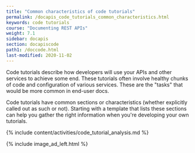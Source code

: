 ```yaml
---
title: "Common characteristics of code tutorials"
permalink: /docapis_code_tutorials_common_characteristics.html
keywords: code tutorials
course: "Documenting REST APIs"
weight: 7.1
sidebar: docapis
section: docapiscode
path1: /doccode.html
last-modified: 2020-11-02
---
```


Code tutorials describe how developers will use your APIs and other services to achieve some end. These tutorials often involve healthy chunks of code and configuration of various services. These are the "tasks" that would be more common in end-user docs.

Code tutorials have common sections or characteristics (whether explicitly called out as such or not). Starting with a template that lists these sections can help you gather the right information when you're developing your own tutorials.

{% include content/activities/code_tutorial_analysis.md %}

{% include image_ad_left.html %}
